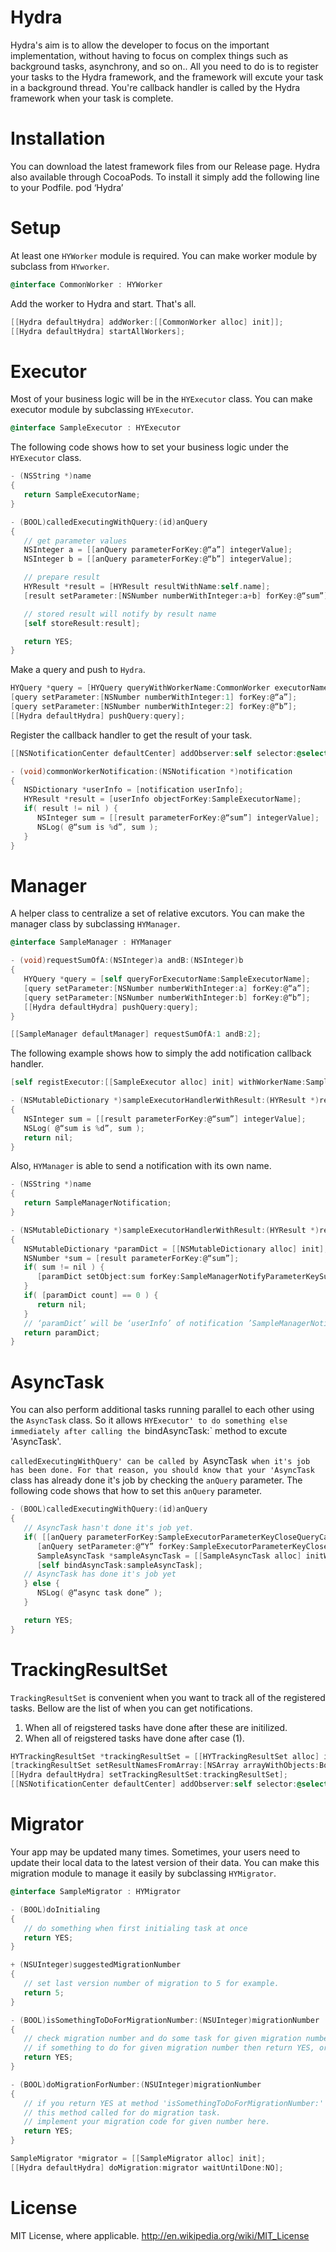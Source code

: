 Hydra
============

Hydra's aim is to allow the developer to focus on the important implementation, without having to focus on complex things such as background tasks, asynchrony, and so on..
All you need to do is to register your tasks to the Hydra framework, and the framework will excute your task in a background thread. You're callback handler is called by the Hydra framework when your task is complete.

# Installation

You can download the latest framework files from our Release page.
Hydra also available through CocoaPods. To install it simply add the following line to your Podfile.
pod ‘Hydra’

# Setup

At least one `HYWorker` module is required.
You can make worker module by subclass from `HYworker`.

```objective-c
@interface CommonWorker : HYWorker
```

Add the worker to Hydra and start. That's all.

```objective-c
[[Hydra defaultHydra] addWorker:[[CommonWorker alloc] init]];
[[Hydra defaultHydra] startAllWorkers];
```

# Executor

Most of your business logic will be in the `HYExecutor` class.
You can make executor module by subclassing `HYExecutor`.

```objective-c
@interface SampleExecutor : HYExecutor
```

The following code shows how to set your business logic under the `HYExecutor` class.

```objective-c
- (NSString *)name
{
   return SampleExecutorName;
}

- (BOOL)calledExecutingWithQuery:(id)anQuery
{
   // get parameter values
   NSInteger a = [[anQuery parameterForKey:@“a”] integerValue];
   NSInteger b = [[anQuery parameterForKey:@“b”] integerValue];

   // prepare result
   HYResult *result = [HYResult resultWithName:self.name];
   [result setParameter:[NSNumber numberWithInteger:a+b] forKey:@“sum”];

   // stored result will notify by result name
   [self storeResult:result];

   return YES;
}
```

Make a query and push to `Hydra`.

```objective-c
HYQuery *query = [HYQuery queryWithWorkerName:CommonWorker executorName:SampleExecutorName];
[query setParameter:[NSNumber numberWithInteger:1] forKey:@“a”];
[query setParameter:[NSNumber numberWithInteger:2] forKey:@“b”];
[[Hydra defaultHydra] pushQuery:query];
```

Register the callback handler to get the result of your task.

```objective-c
[[NSNotificationCenter defaultCenter] addObserver:self selector:@selector(commonWorkerNotification:) name:CommonWorkerName object:nil];
```

```objective-c
- (void)commonWorkerNotification:(NSNotification *)notification
{
   NSDictionary *userInfo = [notification userInfo];
   HYResult *result = [userInfo objectForKey:SampleExecutorName];
   if( result != nil ) {
      NSInteger sum = [[result parameterForKey:@“sum”] integerValue];
      NSLog( @“sum is %d”, sum );
   }
}
```

# Manager

A helper class to centralize a set of relative excutors.
You can make the manager class by subclassing `HYManager`.

```objective-c
@interface SampleManager : HYManager
```

```objective-c
- (void)requestSumOfA:(NSInteger)a andB:(NSInteger)b
{
   HYQuery *query = [self queryForExecutorName:SampleExecutorName];
   [query setParameter:[NSNumber numberWithInteger:a] forKey:@“a”];
   [query setParameter:[NSNumber numberWithInteger:b] forKey:@“b”];
   [[Hydra defaultHydra] pushQuery:query];
}
```

```objective-c
[[SampleManager defaultManager] requestSumOfA:1 andB:2];
```

The following example shows how to simply the add notification callback handler.

```objective-c
[self registExecutor:[[SampleExecutor alloc] init] withWorkerName:SampleWorkerName action:@selector(sampleExecutorHandlerWithResult:)];
```

```objective-c
- (NSMutableDictionary *)sampleExecutorHandlerWithResult:(HYResult *)result
{
   NSInteger sum = [[result parameterForKey:@“sum”] integerValue];
   NSLog( @“sum is %d”, sum );
   return nil;
}
```

Also, `HYManager` is able to send a notification with its own name.

```objective-c
- (NSString *)name
{
   return SampleManagerNotification;
}

- (NSMutableDictionary *)sampleExecutorHandlerWithResult:(HYResult *)result
{
   NSMutableDictionary *paramDict = [[NSMutableDictionary alloc] init];
   NSNumber *sum = [result parameterForKey:@“sum”];
   if( sum != nil ) {
      [paramDict setObject:sum forKey:SampleManagerNotifyParameterKeySum];
   }
   if( [paramDict count] == 0 ) {
      return nil;
   }
   // ‘paramDict’ will be ‘userInfo’ of notification ’SampleManagerNotification’.
   return paramDict;
}
```

# AsyncTask

You can also perform additional tasks running parallel to each other using the `AsyncTask` class. So it allows `HYExecutor' to do something else immediately after calling the `bindAsyncTask:` method to excute 'AsyncTask'. 

`calledExecutingWithQuery' can be called by `AsyncTask` when it's job has been done.
For that reason, you should know that your 'AsyncTask` class has already done it's job by checking the `anQuery` parameter. 
The following code shows that how to set this `anQuery` parameter.

```objective-c
- (BOOL)calledExecutingWithQuery:(id)anQuery
{
   // AsyncTask hasn't done it's job yet.
   if( [[anQuery parameterForKey:SampleExecutorParameterKeyCloseQueryCall] boolValue] == NO ) {
      [anQuery setParameter:@“Y” forKey:SampleExecutorParameterKeyCloseQueryCall];
      SampleAsyncTask *sampleAsyncTask = [[SampleAsyncTask alloc] initWithCloseQuery:anQuery];
      [self bindAsyncTask:sampleAsyncTask];
   // AsyncTask has done it's job yet
   } else {
      NSLog( @“async task done” );
   }

   return YES;
}
```

# TrackingResultSet

`TrackingResultSet` is convenient when you want to track all of the registered tasks.
Bellow are the list of when you can get notifications.

1. When all of reigstered tasks have done after these are initilized.
2. When all of reigstered tasks have done after case (1).

```objective-c
HYTrackingResultSet *trackingResultSet = [[HYTrackingResultSet alloc] initWithName:kTrackingResultNameForBooAndFooAllUpdated];
[trackingResultSet setResultNamesFromArray:[NSArray arrayWithObjects:BooExecutorName, FooExecutorName, nil]];
[[Hydra defaultHydra] setTrackingResultSet:trackingResultSet];
[[NSNotificationCenter defaultCenter] addObserver:self selector:@selector(booAndFooAllUpdated:) name:kTrackingResultNameForBooAndFooAllUpdated object:nil];
```

# Migrator

Your app may be updated many times.
Sometimes, your users need to update their local data to the latest version of their data.
You can make this migration module to manage it easily by subclassing `HYMigrator`.

```objective-c
@interface SampleMigrator : HYMigrator
```

```objective-c
- (BOOL)doInitialing
{
   // do something when first initialing task at once
   return YES;
}

+ (NSUInteger)suggestedMigrationNumber
{
   // set last version number of migration to 5 for example.
   return 5;
}

- (BOOL)isSomethingToDoForMigrationNumber:(NSUInteger)migrationNumber
{
   // check migration number and do some task for given migration number.
   // if something to do for given migration number then return YES, or if not return NO.
   return YES;
}

- (BOOL)doMigrationForNumber:(NSUInteger)migrationNumber
{
   // if you return YES at method 'isSomethingToDoForMigrationNumber:' for given number then,
   // this method called for do migration task.
   // implement your migration code for given number here.
   return YES;
}
```

```objective-c
SampleMigrator *migrator = [[SampleMigrator alloc] init];
[[Hydra defaultHydra] doMigration:migrator waitUntilDone:NO];
```

# License

MIT License, where applicable. http://en.wikipedia.org/wiki/MIT_License

